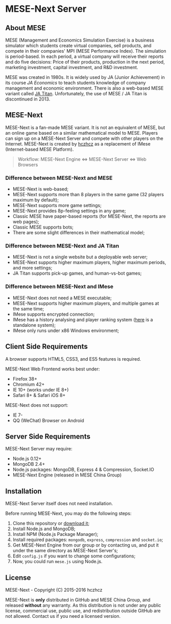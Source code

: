 MESE-Next Server
===

About MESE
---

MESE (Management and Economics Simulation Exercise) is a business simulator which students create virtual companies, sell products, and compete in their companies' MPI (MESE Performance Index). The simulation is period-based. In each period, a virtual company will receive their reports and do five decisions: Price of their products, production in the next period, marketing investment, capital investment, and R&D investment.

MESE was created in 1980s. It is widely used by JA (Junior Achievement) in its course *JA Economics* to teach students knowledge of company management and economic environment. There is also a web-based MESE variant called [JA Titan](http://titan.ja.org/). Unfortunately, the use of MESE / JA Titan is discontinued in 2013.

MESE-Next
---

MESE-Next is a fan-made MESE variant. It is not an equivalent of MESE, but an online game based on a similar mathematical model to MESE. Players can sign up on a MESE-Next Server and compete with other players on the Internet. MESE-Next is created by [hczhcz](https://github.com/hczhcz) as a replacement of IMese (Internet-based MESE Platform).

> Workflow: MESE-Next Engine <=> MESE-Next Server <=> Web Browsers

### Difference between MESE-Next and MESE

* MESE-Next is web-based;
* MESE-Next supports more than 8 players in the same game (32 players maximum by default);
* MESE-Next supports more game settings;
* MESE-Next provides 8p-feeling settings in any game;
* Classic MESE have paper-based reports (for MESE-Next, the reports are web pages);
* Classic MESE supports bots;
* There are some slight differences in their mathematical model;

### Difference between MESE-Next and JA Titan

* MESE-Next is not a single website but a deployable web server;
* MESE-Next supports higher maximum players, higher maximum periods, and more settings;
* JA Titan supports pick-up games, and human-vs-bot games;

### Difference between MESE-Next and IMese

* MESE-Next does not need a MESE executable;
* MESE-Next supports higher maximum players, and multiple games at the same time;
* IMese supports encrypted connection;
* IMese has a history analysing and player ranking system ([here](https://github.com/hczhcz/mese-player-ranking) is a standalone system);
* IMese only runs under x86 Windows environment;

Client Side Requirements
---

A browser supports HTML5, CSS3, and ES5 features is required.

MESE-Next Web Frontend works best under:

* Firefox 38+
* Chromium 42+
* IE 10+ (works under IE 8+)
* Safari 8+ & Safari iOS 8+

MESE-Next does not support:

* IE 7-
* QQ (WeChat) Browser on Android

Server Side Requirements
---

MESE-Next Server may require:

* Node.js 0.12+
* MongoDB 2.4+
* Node.js packages: MongoDB, Express 4 & Compression, Socket.IO
* MESE-Next Engine (released in MESE China Group)

Installation
---

MESE-Next Server itself does not need installation.

Before running MESE-Next, you may do the following steps:

1. Clone this repository or [download it](https://github.com/hczhcz/mese-next/archive/master.zip);
2. Install Node.js and MongoDB;
3. Install NPM (Node.js Package Manager);
4. Install required packages: `mongodb`, `express`, `compression` and `socket.io`;
5. Get MESE-Next Engine from our group or by contacting us, and put it under the same directory as MESE-Next Server's;
6. Edit `config.js` if you want to change some configurations;
7. Now, you could run `mese.js` using Node.js.

License
---

MESE-Next - Copyright (C) 2015-2016 hczhcz

MESE-Next is **only** distributed in GitHub and MESE China Group, and released **without** any warranty. As this distribution is not under any public license, commercial use, public use, and redistribution outside GitHub are not allowed. Contact us if you need a licensed version.

